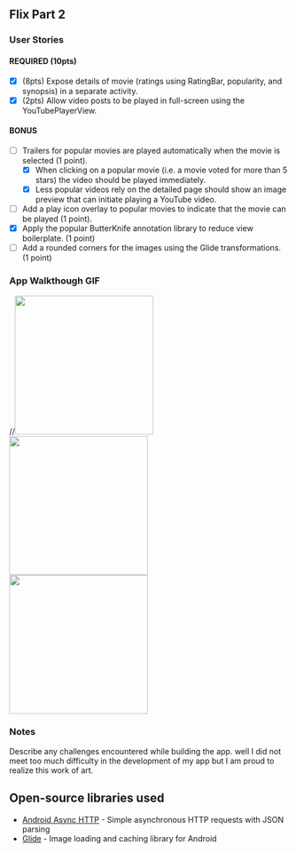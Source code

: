 
## Flix Part 2

### User Stories

#### REQUIRED (10pts)

- [X] (8pts) Expose details of movie (ratings using RatingBar, popularity, and synopsis) in a separate activity.
- [X] (2pts) Allow video posts to be played in full-screen using the YouTubePlayerView.

#### BONUS

- [ ] Trailers for popular movies are played automatically when the movie is selected (1 point).
  - [X] When clicking on a popular movie (i.e. a movie voted for more than 5 stars) the video should be played immediately.
  - [X] Less popular videos rely on the detailed page should show an image preview that can initiate playing a YouTube video.
- [ ] Add a play icon overlay to popular movies to indicate that the movie can be played (1 point).
- [X] Apply the popular ButterKnife annotation library to reduce view boilerplate. (1 point)
- [ ] Add a rounded corners for the images using the Glide transformations. (1 point)

### App Walkthough GIF

//<img src="https://imgur.com/gallery/zNBixPJ" width=250><br>
<img src="https://im2.ezgif.com/tmp/ezgif-2-111c512c7959.gif" width=250><br>
<img src="https://im2.ezgif.com/tmp/ezgif-2-73c155c67d5b.gif" width=250><br>

### Notes

Describe any challenges encountered while building the app.
well I did not meet too much difficulty in the development of my app but I am proud to realize this work of art.

## Open-source libraries used
- [Android Async HTTP](https://github.com/codepath/CPAsyncHttpClient) - Simple asynchronous HTTP requests with JSON parsing
- [Glide](https://github.com/bumptech/glide) - Image loading and caching library for Android
